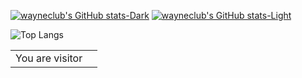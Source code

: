 [![wayneclub's GitHub stats-Dark](https://github-readme-stats.vercel.app/api?username=wayneclub&show_icons=true&theme=tokyonight#gh-dark-mode-only)](https://github.com/anuraghazra/github-readme-stats#gh-dark-mode-only)
[![wayneclub's GitHub stats-Light](https://github-readme-stats.vercel.app/api?username=wayneclub&show_icons=true&theme=default#gh-light-mode-only)](https://github.com/anuraghazra/github-readme-stats#gh-light-mode-only)

![Top Langs](https://github-readme-stats.vercel.app/api/top-langs/?username=wayneclub&hide_progress=true)

<table>
  <tr>
    <td>You are visitor</td>
    <td><img src="https://profile-counter.glitch.me/wayneclub/count.svg" alt="" /></td>
  </tr>
</table>
